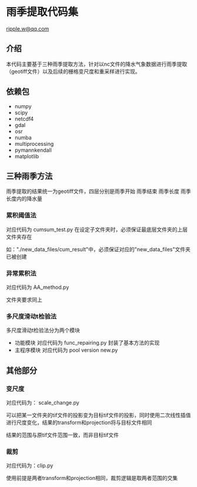 # 雨季提取代码集
ripple.w@qq.com
## 介绍
本代码主要基于三种雨季提取方法，针对以nc文件的降水气象数据进行雨季提取（geotiff文件）以及后续的栅格变尺度和重采样进行实现。
## 依赖包
* numpy
* scipy
* netcdf4
* gdal
* osr
* numba
* multiprocessing
* pymannkendall
* matplotlib
## 三种雨季方法
雨季提取的结果统一为geotiff文件，四层分别是雨季开始 雨季结束 雨季长度 雨季长度内的降水量
### 累积阈值法
对应代码为 cumsum_test.py
在设定子文件夹时，必须保证最底层文件夹的上层文件夹存在

如："./new_data_files/cum_result"中，必须保证对应的"new_data_files"文件夹已被创建
### 异常累积法
对应代码为 AA_method.py

文件夹要求同上
### 多尺度滑动t检验法
多尺度滑动t检验法分为两个模块
* 功能模块 对应代码为 func_repairing.py 封装了基本方法的实现
* 主程序模块 对应代码为 pool version new.py 
## 其他部分
### 变尺度
对应代码为： scale_change.py

可以把某一文件夹的tif文件的投影变为目标tif文件的投影，同时使用二次线性插值进行尺度变化，结果的transform和projection将与目标文件相同

结果的范围与原tif文件范围一致，而非目标tif文件
### 裁剪
对应代码为：clip.py

使用前提是两者transform和projection相同，裁剪逻辑是取两者范围的交集
